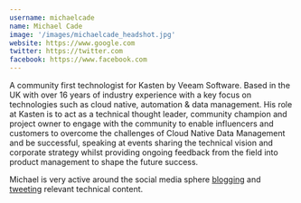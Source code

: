 ```yaml
---
username: michaelcade
name: Michael Cade
image: '/images/michaelcade_headshot.jpg'
website: https://www.google.com
twitter: https://twitter.com
facebook: https://www.facebook.com
---
```

A community first technologist for Kasten by Veeam Software. Based in the UK with over 16 years of industry experience with a key focus on technologies such as cloud native, automation & data management. His role at Kasten is to act as a technical thought leader, community champion and project owner to engage with the community to enable influencers and customers to overcome the challenges of Cloud Native Data Management and be successful, speaking at events sharing the technical vision and corporate strategy whilst providing ongoing feedback from the field into product management to shape the future success.

Michael is very active around the social media sphere [blogging](https://vzilla.co.uk/) and [tweeting](https://twitter.com/michaelcade1) relevant technical content.